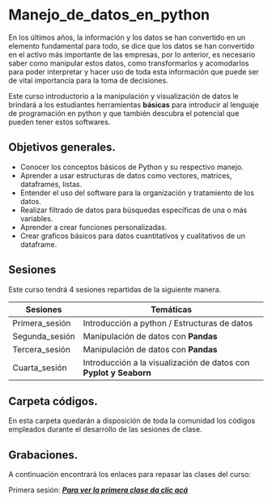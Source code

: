 # Manejo_de_datos_en_python

En los últimos años, la información y los datos se han convertido en un elemento fundamental para todo, se dice que los datos se han convertido en el activo más importante de las empresas, por lo anterior, es necesario saber como manipular estos datos, como transformarlos y acomodarlos para poder interpretar y hacer uso de toda esta información que puede ser de vital importancia para la toma de decisiones.  

Este curso introductorio a la manipulación y visualización de datos le brindará a los estudiantes herramientas **básicas** para introducir al lenguaje de programación en python y que también descubra el potencial que pueden tener estos softwares.

## Objetivos generales.

* Conocer los conceptos básicos de Python y su respectivo manejo.
* Aprender a usar estructuras de datos como vectores, matrices, dataframes, listas.
* Entender el uso del software para la organización y tratamiento de los datos.
* Realizar filtrado de datos para búsquedas específicas de una o más variables.
* Aprender a crear funciones personalizadas.
* Crear graficos básicos para datos cuantitativos y cualitativos de un dataframe.


## Sesiones 
Este curso tendrá 4 sesiones repartidas de la siguiente manera.

| Sesiones | Temáticas |
| --- | --- |
| Primera_sesión| Introducción a python / Estructuras de datos|
| Segunda_sesión| Manipulación de datos con **Pandas**|
| Tercera_sesión| Manipulación de datos con **Pandas**|
| Cuarta_sesión| Introducción a la visualización de datos con **Pyplot y Seaborn**|

## Carpeta códigos.

En esta carpeta quedarán a disposición de toda la comunidad los códigos empleados durante el desarrollo de las sesiones de clase.

## Grabaciones.

A continuación encontrará los enlaces para repasar las clases del curso:

Primera sesión: [***Para ver la primera clase da clic acá***](https://unisalleedu.sharepoint.com/:v:/r/sites/ManipulacinyvisualizacindedatosenPython/Shared%20Documents/General/Recordings/Clase%20curso%20Python._20211102_210613.mp4?csf=1&web=1&e=iHygZl)
